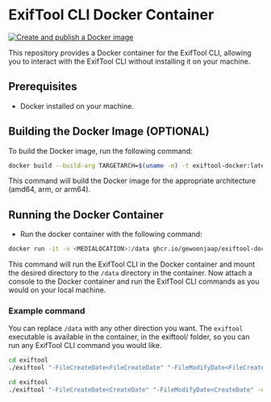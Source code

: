 # ExifTool CLI Docker Container
[![Create and publish a Docker image](https://github.com/GewoonJaap/exiftool-docker/actions/workflows/publish.yml/badge.svg)](https://github.com/GewoonJaap/exiftool-docker/actions/workflows/publish.yml)

This repository provides a Docker container for the ExifTool CLI, allowing you to interact with the ExifTool CLI without installing it on your machine.

## Prerequisites

- Docker installed on your machine.

## Building the Docker Image (OPTIONAL)

To build the Docker image, run the following command:

```sh
docker build --build-arg TARGETARCH=$(uname -m) -t exiftool-docker:latest .
```

This command will build the Docker image for the appropriate architecture (amd64, arm, or arm64).

## Running the Docker Container
- Run the docker container with the following command:
```sh
docker run -it -v <MEDIALOCATION>:/data ghcr.io/gewoonjaap/exiftool-docker:latest
```

This command will run the ExifTool CLI in the Docker container and mount the desired directory to the `/data` directory in the container.
Now attach a console to the Docker container and run the ExifTool CLI commands as you would on your local machine.

### Example command
You can replace `/data` with any other direction you want.
The `exiftool` executable is available in the container, in the exiftool/ folder, so you can run any ExifTool CLI command you would like.
```sh
cd exiftool
./exiftool "-FileCreateDate<FileCreateDate" "-FileModifyDate<FileCreateDate" -ext .mp4 -ext .jpg -ext .jpeg -ext .heic -ext .MOV -ext .png /data
```

```sh
cd exiftool
./exiftool "-FileCreateDate<CreateDate" "-FileModifyDate<CreateDate" -ext .mp4 -ext .jpg -ext .jpeg -ext .heic -ext .MOV -ext .png /data
```